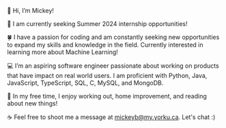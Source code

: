 

<!--
**mickeybyalsky/mickeybyalsky** is a ✨ _special_ ✨ repository because its `README.md` (this file) appears on your GitHub profile.

Here are some ideas to get you started:

- 🔭 I’m currently working on ...
- 🌱 I’m currently learning ...
- 👯 I’m looking to collaborate on ...
- 🤔 I’m looking for help with ...
- 💬 Ask me about ...
- 📫 How to reach me: ...
- 😄 Pronouns: ...
- ⚡ Fun fact: ...
-->

👋 Hi, I’m Mickey!

🚀 I am currently seeking Summer 2024 internship opportunities!

🍀 I have a passion for coding and am constantly seeking new opportunities to expand my skills and knowledge in the field. Currently interested in learning more about Machine Learning!

💻 I’m an aspiring software engineer passionate about working on products that have impact on real world users. I am proficient with Python, Java, JavaScript, TypeScript, SQL, C, MySQL, and MongoDB.

💭 In my free time, I enjoy working out, home improvement, and reading about new things!

☕ Feel free to shoot me a message at mickeyb@my.yorku.ca. Let's chat :)
